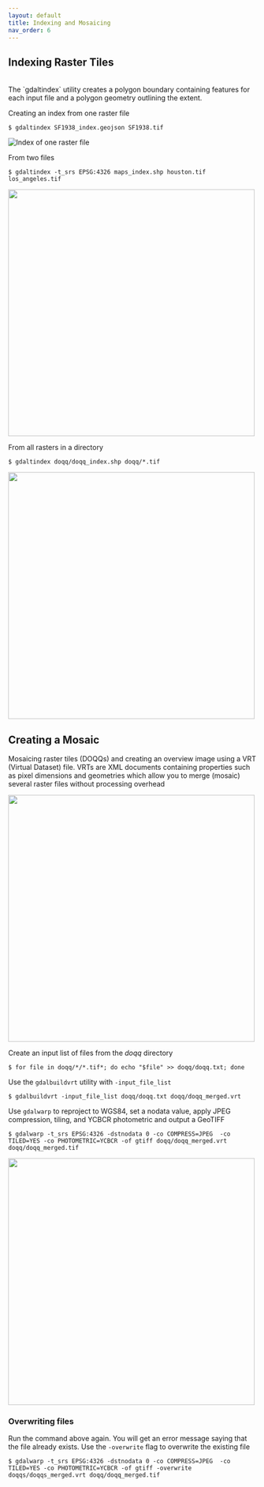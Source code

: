 ```yaml
---
layout: default
title: Indexing and Mosaicing
nav_order: 6
---
```


## Indexing Raster Tiles
<br/>
The `gdaltindex` utility creates a polygon boundary containing features for each input file and a polygon geometry outlining the extent.

Creating an index from one raster file

```
$ gdaltindex SF1938_index.geojson SF1938.tif
```

![Index of one raster file](https://raw.githubusercontent.com/kimdurante/intro-to-gdal/master/images/single_index.png)

From two files

```
$ gdaltindex -t_srs EPSG:4326 maps_index.shp houston.tif los_angeles.tif
```

<img src="https://raw.githubusercontent.com/kimdurante/intro-to-gdal/master/images/index_2.png" width="500">

From all rasters in a directory

```
$ gdaltindex doqq/doqq_index.shp doqq/*.tif 
```

<img src="https://raw.githubusercontent.com/kimdurante/intro-to-gdal/master/images/index.png" width="500">

## Creating a Mosaic

Mosaicing raster tiles (DOQQs) and creating an overview image using a VRT (Virtual Dataset) file. VRTs are XML documents containing properties such as pixel dimensions and geometries which allow you to merge (mosaic) several raster files without processing overhead

<img src="https://raw.githubusercontent.com/kimdurante/intro-to-gdal/master/images/mosaic.png" width="500">

Create an input list of files from the _doqq_ directory
```
$ for file in doqq/*/*.tif*; do echo "$file" >> doqq/doqq.txt; done
```
Use the `gdalbuildvrt` utility with `-input_file_list` 
```
$ gdalbuildvrt -input_file_list doqq/doqq.txt doqq/doqq_merged.vrt 
```

Use `gdalwarp` to reproject to WGS84, set a nodata value, apply JPEG compression, tiling, and YCBCR photometric and output a GeoTIFF
```
$ gdalwarp -t_srs EPSG:4326 -dstnodata 0 -co COMPRESS=JPEG  -co TILED=YES -co PHOTOMETRIC=YCBCR -of gtiff doqq/doqq_merged.vrt doqq/doqq_merged.tif
```

<img src="https://raw.githubusercontent.com/kimdurante/intro-to-gdal/master/images/mosaiced.png" width="500">

### Overwriting files

Run the command above again. You will get an error message saying that the file already exists. Use the `-overwrite` flag to overwrite the existing file

```
$ gdalwarp -t_srs EPSG:4326 -dstnodata 0 -co COMPRESS=JPEG  -co TILED=YES -co PHOTOMETRIC=YCBCR -of gtiff -overwrite doqqs/doqqs_merged.vrt doqq/doqq_merged.tif
```
